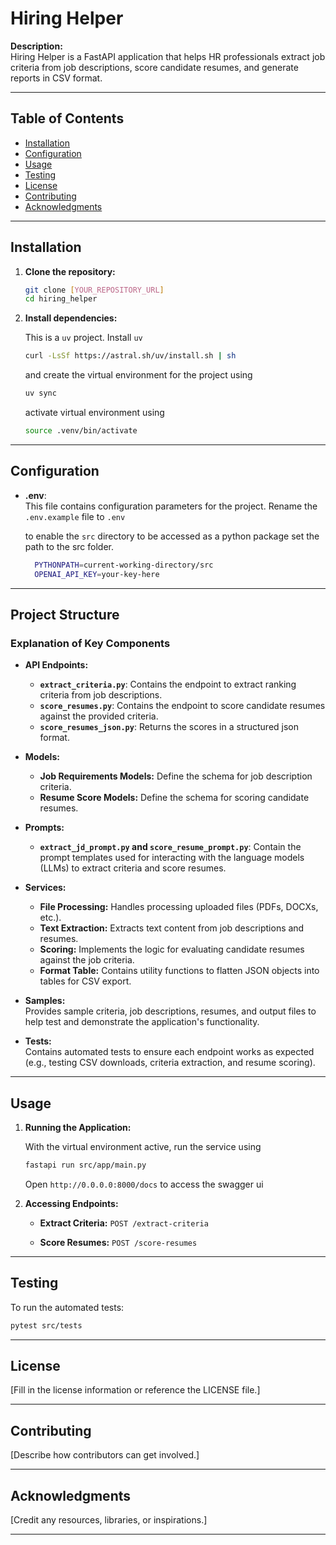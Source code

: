 # Hiring Helper

**Description:**  
Hiring Helper is a FastAPI application that helps HR professionals extract job criteria from job descriptions, score candidate resumes, and generate reports in CSV format.

---

## Table of Contents

- [Installation](#installation)
- [Configuration](#configuration)
- [Usage](#usage)
- [Testing](#testing)
- [License](#license)
- [Contributing](#contributing)
- [Acknowledgments](#acknowledgments)

---

## Installation

1. **Clone the repository:**

   ```bash
   git clone [YOUR_REPOSITORY_URL]
   cd hiring_helper
   ```

2. **Install dependencies:**

    This is a `uv` project. Install `uv`

   ```bash
   curl -LsSf https://astral.sh/uv/install.sh | sh

   ```
   and create the virtual environment for the project using

    ```bash
    uv sync
    ```

    activate virtual environment using 
    ```bash
    source .venv/bin/activate
    ```


---

## Configuration

- **.env**:  
  This file contains configuration parameters for the project.  Rename the `.env.example` file to `.env`

  to enable the `src` directory to be accessed as a python package set the path to the src folder. 

  ```bash
    PYTHONPATH=current-working-directory/src
    OPENAI_API_KEY=your-key-here
  ```

---


## Project Structure
### Explanation of Key Components

- **API Endpoints:**  
  - **`extract_criteria.py`**: Contains the endpoint to extract ranking criteria from job descriptions.  
  - **`score_resumes.py`**: Contains the endpoint to score candidate resumes against the provided criteria.  
  - **`score_resumes_json.py`**: Returns the scores in a structured json format.

- **Models:**  
  - **Job Requirements Models:** Define the schema for job description criteria.  
  - **Resume Score Models:** Define the schema for scoring candidate resumes.

- **Prompts:**  
  - **`extract_jd_prompt.py` and `score_resume_prompt.py`**: Contain the prompt templates used for interacting with the language models (LLMs) to extract criteria and score resumes.

- **Services:**  
  - **File Processing:** Handles processing uploaded files (PDFs, DOCXs, etc.).  
  - **Text Extraction:** Extracts text content from job descriptions and resumes.  
  - **Scoring:** Implements the logic for evaluating candidate resumes against the job criteria.  
  - **Format Table:** Contains utility functions to flatten JSON objects into tables for CSV export.

- **Samples:**  
  Provides sample criteria, job descriptions, resumes, and output files to help test and demonstrate the application's functionality.

- **Tests:**  
  Contains automated tests to ensure each endpoint works as expected (e.g., testing CSV downloads, criteria extraction, and resume scoring).

---

## Usage

1. **Running the Application:**

    With the virtual environment active, run the service using

    ```bash
    fastapi run src/app/main.py
    ```
    Open `http://0.0.0.0:8000/docs` to access the swagger ui

2. **Accessing Endpoints:**

   - **Extract Criteria:** `POST /extract-criteria`  
     

   - **Score Resumes:** `POST /score-resumes`  
     


---

## Testing

To run the automated tests:

```bash
pytest src/tests
```

---

## License

[Fill in the license information or reference the LICENSE file.]

---

## Contributing

[Describe how contributors can get involved.]

---

## Acknowledgments

[Credit any resources, libraries, or inspirations.]

---


